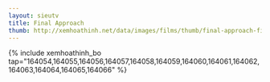 ```yaml
---
layout: sieutv
title: Final Approach
thumb: http://xemhoathinh.net/data/images/films/thumb/final-approach-final-approach-2012.jpg
---
```

{% include xemhoathinh_bo tap="164054,164055,164056,164057,164058,164059,164060,164061,164062,164063,164064,164065,164066" %} 
